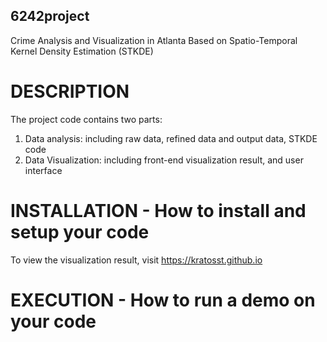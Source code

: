 ## 6242project
Crime Analysis and Visualization in Atlanta Based on Spatio-Temporal Kernel Density Estimation (STKDE)

# DESCRIPTION
The project code contains two parts: 
1. Data analysis: including raw data, refined data and output data, STKDE code
2. Data Visualization: including front-end visualization result, and user interface

# INSTALLATION - How to install and setup your code


To view the visualization result, visit
https://kratosst.github.io

# EXECUTION - How to run a demo on your code


